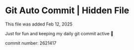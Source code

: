 # Git Auto Commit | Hidden File

This file was added Feb 12, 2025

Just for fun and keeping my daily git commit active 🤪

commit number: 2621417
